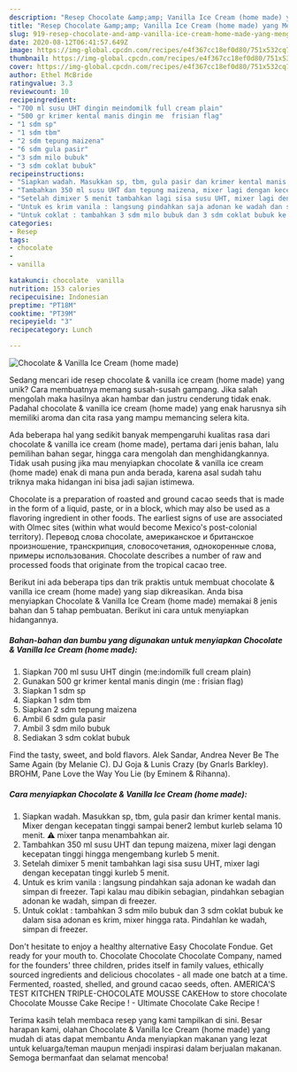 ```yaml
---
description: "Resep Chocolate &amp;amp; Vanilla Ice Cream (home made) yang Menggugah Selera"
title: "Resep Chocolate &amp;amp; Vanilla Ice Cream (home made) yang Menggugah Selera"
slug: 919-resep-chocolate-and-amp-vanilla-ice-cream-home-made-yang-menggugah-selera
date: 2020-08-12T06:41:57.649Z
image: https://img-global.cpcdn.com/recipes/e4f367cc18ef0d80/751x532cq70/chocolate-vanilla-ice-cream-home-made-foto-resep-utama.jpg
thumbnail: https://img-global.cpcdn.com/recipes/e4f367cc18ef0d80/751x532cq70/chocolate-vanilla-ice-cream-home-made-foto-resep-utama.jpg
cover: https://img-global.cpcdn.com/recipes/e4f367cc18ef0d80/751x532cq70/chocolate-vanilla-ice-cream-home-made-foto-resep-utama.jpg
author: Ethel McBride
ratingvalue: 3.3
reviewcount: 10
recipeingredient:
- "700 ml susu UHT dingin meindomilk full cream plain"
- "500 gr krimer kental manis dingin me  frisian flag"
- "1 sdm sp"
- "1 sdm tbm"
- "2 sdm tepung maizena"
- "6 sdm gula pasir"
- "3 sdm milo bubuk"
- "3 sdm coklat bubuk"
recipeinstructions:
- "Siapkan wadah. Masukkan sp, tbm, gula pasir dan krimer kental manis. Mixer dengan kecepatan tinggi sampai bener2 lembut kurleb selama 10 menit. ⚠ mixer tanpa menambahkan air."
- "Tambahkan 350 ml susu UHT dan tepung maizena, mixer lagi dengan kecepatan tinggi hingga mengembang kurleb 5 menit."
- "Setelah dimixer 5 menit tambahkan lagi sisa susu UHT, mixer lagi dengan kecepatan tinggi kurleb 5 menit."
- "Untuk es krim vanila : langsung pindahkan saja adonan ke wadah dan simpan di freezer. Tapi kalau mau dibikin sebagian, pindahkan sebagian adonan ke wadah, simpan di freezer."
- "Untuk coklat : tambahkan 3 sdm milo bubuk dan 3 sdm coklat bubuk ke dalam sisa adonan es krim, mixer hingga rata. Pindahlan ke wadah, simpan di freezer."
categories:
- Resep
tags:
- chocolate
- 
- vanilla

katakunci: chocolate  vanilla 
nutrition: 153 calories
recipecuisine: Indonesian
preptime: "PT18M"
cooktime: "PT39M"
recipeyield: "3"
recipecategory: Lunch

---
```



![Chocolate &amp; Vanilla Ice Cream (home made)](https://img-global.cpcdn.com/recipes/e4f367cc18ef0d80/751x532cq70/chocolate-vanilla-ice-cream-home-made-foto-resep-utama.jpg)

Sedang mencari ide resep chocolate &amp; vanilla ice cream (home made) yang unik? Cara membuatnya memang susah-susah gampang. Jika salah mengolah maka hasilnya akan hambar dan justru cenderung tidak enak. Padahal chocolate &amp; vanilla ice cream (home made) yang enak harusnya sih memiliki aroma dan cita rasa yang mampu memancing selera kita.

Ada beberapa hal yang sedikit banyak mempengaruhi kualitas rasa dari chocolate &amp; vanilla ice cream (home made), pertama dari jenis bahan, lalu pemilihan bahan segar, hingga cara mengolah dan menghidangkannya. Tidak usah pusing jika mau menyiapkan chocolate &amp; vanilla ice cream (home made) enak di mana pun anda berada, karena asal sudah tahu triknya maka hidangan ini bisa jadi sajian istimewa.

Chocolate is a preparation of roasted and ground cacao seeds that is made in the form of a liquid, paste, or in a block, which may also be used as a flavoring ingredient in other foods. The earliest signs of use are associated with Olmec sites (within what would become Mexico&#39;s post-colonial territory). Перевод слова chocolate, американское и британское произношение, транскрипция, словосочетания, однокоренные слова, примеры использования. Chocolate describes a number of raw and processed foods that originate from the tropical cacao tree.


Berikut ini ada beberapa tips dan trik praktis untuk membuat chocolate &amp; vanilla ice cream (home made) yang siap dikreasikan. Anda bisa menyiapkan Chocolate &amp; Vanilla Ice Cream (home made) memakai 8 jenis bahan dan 5 tahap pembuatan. Berikut ini cara untuk menyiapkan hidangannya.

<!--inarticleads1-->

##### Bahan-bahan dan bumbu yang digunakan untuk menyiapkan Chocolate &amp; Vanilla Ice Cream (home made):

1. Siapkan 700 ml susu UHT dingin (me:indomilk full cream plain)
1. Gunakan 500 gr krimer kental manis dingin (me : frisian flag)
1. Siapkan 1 sdm sp
1. Siapkan 1 sdm tbm
1. Siapkan 2 sdm tepung maizena
1. Ambil 6 sdm gula pasir
1. Ambil 3 sdm milo bubuk
1. Sediakan 3 sdm coklat bubuk


Find the tasty, sweet, and bold flavors. Alek Sandar, Andrea Never Be The Same Again (by Melanie C). DJ Goja &amp; Lunis Crazy (by Gnarls Barkley). BROHM, Pane Love the Way You Lie (by Eminem &amp; Rihanna). 

<!--inarticleads2-->

##### Cara menyiapkan Chocolate &amp; Vanilla Ice Cream (home made):

1. Siapkan wadah. Masukkan sp, tbm, gula pasir dan krimer kental manis. Mixer dengan kecepatan tinggi sampai bener2 lembut kurleb selama 10 menit. ⚠ mixer tanpa menambahkan air.
1. Tambahkan 350 ml susu UHT dan tepung maizena, mixer lagi dengan kecepatan tinggi hingga mengembang kurleb 5 menit.
1. Setelah dimixer 5 menit tambahkan lagi sisa susu UHT, mixer lagi dengan kecepatan tinggi kurleb 5 menit.
1. Untuk es krim vanila : langsung pindahkan saja adonan ke wadah dan simpan di freezer. Tapi kalau mau dibikin sebagian, pindahkan sebagian adonan ke wadah, simpan di freezer.
1. Untuk coklat : tambahkan 3 sdm milo bubuk dan 3 sdm coklat bubuk ke dalam sisa adonan es krim, mixer hingga rata. Pindahlan ke wadah, simpan di freezer.


Don&#39;t hesitate to enjoy a healthy alternative Easy Chocolate Fondue. Get ready for your mouth to. Chocolate Chocolate Chocolate Company, named for the founders&#39; three children, prides itself in family values, ethically sourced ingredients and delicious chocolates - all made one batch at a time. Fermented, roasted, shelled, and ground cacao seeds, often. AMERICA&#39;S TEST KITCHEN TRIPLE-CHOCOLATE MOUSSE CAKEHow to store chocolate Chocolate Mousse Cake Recipe ! - Ultimate Chocolate Cake Recipe ! 

Terima kasih telah membaca resep yang kami tampilkan di sini. Besar harapan kami, olahan Chocolate &amp; Vanilla Ice Cream (home made) yang mudah di atas dapat membantu Anda menyiapkan makanan yang lezat untuk keluarga/teman maupun menjadi inspirasi dalam berjualan makanan. Semoga bermanfaat dan selamat mencoba!
